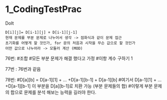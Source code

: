 # 1_CodingTestPrac
DoIt


```
D[i][j]= D[i-1][j] + D[i-1][j-1]
현재 문제를 부분 문제로 나누어서 생각 -> 점화식과 같이 문제 접근
초기화를 어떻게 할 것인가, for 문의 처음과 시작을 무슨 값으로 할 것인가
어떤 값으로 나누어라 -> 모듈러 계산 (MOD)
```
<div>
76번:
 #조합 
 #모든 부분 문제가 해결 했다고 가정
 #이항 계수 구하기 1
 </div>

77번 : 76번과 같음

78번: 
#D[a][b] = D[a-1][1] + ... +D[a-1][b-1] +  D[a-1][b]
#여기서 D[a-1][1] + ... +D[a-1][b-1] 이 부분을 D[a][b-1]로 치환 가능 (부분 문제들의 합)
#이렇게 부분 문제의 합으로 문제를 분석 해보는 능력을 길러야 한다.

